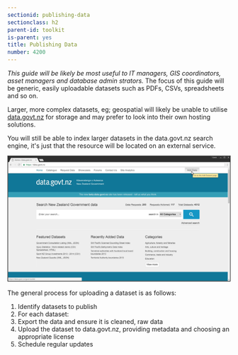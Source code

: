 ```yaml
---
sectionid: publishing-data
sectionclass: h2
parent-id: toolkit
is-parent: yes
title: Publishing Data
number: 4200
---
```


_This guide will be likely be most useful to IT managers, GIS coordinators, asset managers and database admin strators._
The focus of this guide will be generic, easily uploadable datasets such as PDFs, CSVs, spreadsheets and so on.

Larger, more complex datasets, eg; geospatial will likely be unable to utilise [data.govt.nz](https://data.govt.nz) for storage and may prefer to look into their own hosting solutions.

You will still be able to index larger datasets in the data.govt.nz search engine, it's just that the resource will be located on an external service.

![Data.govt.nz homepage](uploads/publishing-data/01-homepage.jpg)

The general process for uploading a dataset is as follows:

1. Identify datasets to publish
2. For each dataset:
  1. Export the data and ensure it is cleaned, raw data
  2. Upload the dataset to data.govt.nz, providing metadata and choosing an appropriate license
3. Schedule regular updates
